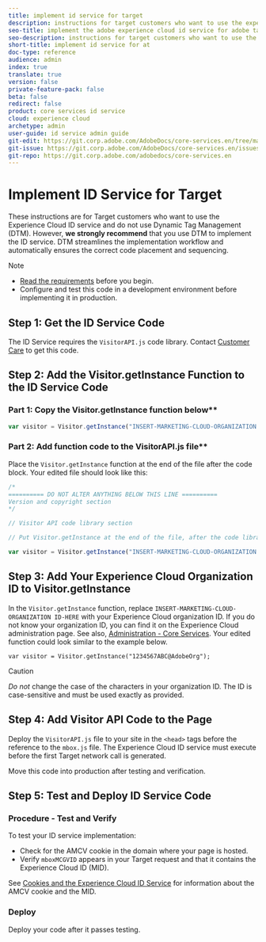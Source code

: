 ```yaml
---
title: implement id service for target
description: instructions for target customers who want to use the experience cloud id service and do not use dtm
seo-title: implement the adobe experience cloud id service for adobe target
seo-description: instructions for target customers who want to use the experience cloud id service and do not use dtm
short-title: implement id service for at
doc-type: reference
audience: admin
index: true
translate: true
version: false
private-feature-pack: false
beta: false
redirect: false
product: core services id service
cloud: experience cloud
archetype: admin
user-guide: id service admin guide
git-edit: https://git.corp.adobe.com/AdobeDocs/core-services.en/tree/master/help/id-service/implementation/implementation-solution-specific/implementation-solution-specific-target.md
git-issue: https://git.corp.adobe.com/AdobeDocs/core-services.en/issues/new
git-repo: https://git.corp.adobe.com/adobedocs/core-services.en
---
```

<!--Meta Data Values

**Required Meta for search optimization and page data**

title: free text string

description: free text string

seo-title: free text string

seo-description: free text string

**Optional Meta for extended capabilities**

audience:
all (default), admin, developer, end-user
 
index: true (default), false
 
translate:
true (default), false
 
doc-type:
reference (default), tutorials

version:
false (default), Classic, Standard, 6.5, 6.4, 6.3, 6.2
 
private-feature-pack:
false (default), true
 
beta:
false (default), true
 
redirect:
false (default), pathname
-->

# Implement ID Service for Target

These instructions are for Target customers who want to use the Experience Cloud ID service and do not use Dynamic Tag Management \(DTM\). However, **we strongly recommend** that you use DTM to implement the ID service. DTM streamlines the implementation workflow and automatically ensures the correct code placement and sequencing.

>[!NOTE]
>
>+ [Read the requirements](../../reference/reference-requirements.md) before you begin.
>+ Configure and test this code in a development environment before implementing it in production.

## Step 1: Get the ID Service Code

The ID Service requires the `VisitorAPI.js` code library. Contact [Customer Care](https://helpx.adobe.com/marketing-cloud/contact-support.html) to get this code.

## Step 2: Add the Visitor.getInstance Function to the ID Service Code

### Part 1: Copy the Visitor.getInstance function below** 

```javascript
var visitor = Visitor.getInstance("INSERT-MARKETING-CLOUD-ORGANIZATION ID-HERE");
```

### Part 2: Add function code to the VisitorAPI.js file** 

Place the `Visitor.getInstance` function at the end of the file after the code block. Your edited file should look like this:

```javascript
/*
========== DO NOT ALTER ANYTHING BELOW THIS LINE ==========
Version and copyright section
*/

// Visitor API code library section

// Put Visitor.getInstance at the end of the file, after the code library

var visitor = Visitor.getInstance("INSERT-MARKETING-CLOUD-ORGANIZATION ID-HERE");
```

## Step 3: Add Your Experience Cloud Organization ID to Visitor.getInstance <a id="step3"></a>

In the `Visitor.getInstance` function, replace `INSERT-MARKETING-CLOUD-ORGANIZATION ID-HERE` with your Experience Cloud organization ID. If you do not know your organization ID, you can find it on the Experience Cloud administration page. See also, [Administration - Core Services](https://marketing.adobe.com/resources/help/en_US/mcloud/admin_getting_started.html). Your edited function could look similar to the example below.

`var visitor = Visitor.getInstance("1234567ABC@AdobeOrg");`

>[!CAUTION]
>
>*Do not* change the case of the characters in your organization ID. The ID is case-sensitive and must be used exactly as provided.

## Step 4: Add Visitor API Code to the Page

Deploy the `VisitorAPI.js` file to your site in the `<head>` tags before the reference to the `mbox.js` file. The Experience Cloud ID service must execute before the first Target network call is generated. 

Move this code into production after testing and verification.

## Step 5: Test and Deploy ID Service Code

### Procedure - Test and Verify

To test your ID service implementation:

+ Check for the AMCV cookie in the domain where your page is hosted.
+ Verify `mboxMCGVID` appears in your Target request and that it contains the Experience Cloud ID \(MID\).

See [Cookies and the Experience Cloud ID Service](../../getting-started/getting-started-cookies.md) for information about the AMCV cookie and the MID.

### Deploy

Deploy your code after it passes testing.